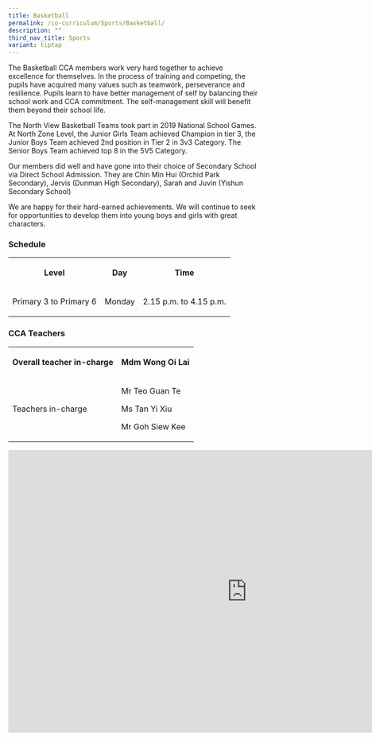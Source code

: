 ```yaml
---
title: Basketball
permalink: /co-curriculum/Sports/Basketball/
description: ""
third_nav_title: Sports
variant: tiptap
---
```

<p>The Basketball CCA members work very hard together to achieve excellence
for themselves. In the process of training and competing, the pupils have
acquired many values such as teamwork, perseverance and resilience. Pupils
learn to have better management of self by balancing their school work
and CCA commitment. The self-management skill will benefit them beyond
their school life.</p>
<p>The North View Basketball Teams took part in 2019 National School Games.
At North Zone Level, the Junior Girls Team achieved Champion in tier 3,
the Junior Boys Team achieved 2nd position in Tier 2 in 3v3 Category. The
Senior Boys Team achieved top 8 in the 5V5 Category.</p>
<p>Our members did well and have gone into their choice of Secondary School
via Direct School Admission. They are Chin Min Hui (Orchid Park Secondary),
Jervis (Dunman High Secondary), Sarah and Juvin (Yishun Secondary School)</p>
<p>We are happy for their hard-earned achievements. We will continue to seek
for opportunities to develop them into young boys and girls with great
characters.</p>
<h3><strong>Schedule</strong></h3>
<table style="minWidth: 75px">
<colgroup>
<col>
<col>
<col>
</colgroup>
<tbody>
<tr>
<th rowspan="1" colspan="1">
<p>Level</p>
</th>
<th rowspan="1" colspan="1">
<p>Day</p>
</th>
<th rowspan="1" colspan="1">
<p>Time</p>
</th>
</tr>
<tr>
<td rowspan="1" colspan="1">
<p>Primary 3 to Primary 6</p>
</td>
<td rowspan="1" colspan="1">
<p>Monday</p>
</td>
<td rowspan="1" colspan="1">
<p>2.15 p.m. to 4.15 p.m.</p>
</td>
</tr>
</tbody>
</table>
<h3><strong>CCA Teachers</strong></h3>
<table style="minWidth: 50px">
<colgroup>
<col>
<col>
</colgroup>
<tbody>
<tr>
<th rowspan="1" colspan="1">
<p>Overall teacher in-charge</p>
</th>
<th rowspan="1" colspan="1">
<p>Mdm Wong Oi Lai</p>
</th>
</tr>
<tr>
<td rowspan="1" colspan="1">
<p>Teachers in-charge</p>
</td>
<td rowspan="1" colspan="1">
<p>Mr Teo Guan Te</p>
<p>Ms Tan Yi Xiu</p>
<p>Mr Goh Siew Kee</p>
</td>
</tr>
</tbody>
</table>
<div class="iframe-wrapper">
<iframe height="569" width="960" allowfullscreen="true" frameborder="0" src="https://docs.google.com/presentation/d/e/2PACX-1vSnls6KitkGAQ3QIpd1qOCtBqmPOI8-o1Qf2t18CaBtKNybXVAgtEQnxcc2px30-o6fFB5E80s7v4qJ/embed?start=true&amp;loop=true&amp;delayms=3000"></iframe>
</div>
<p></p>